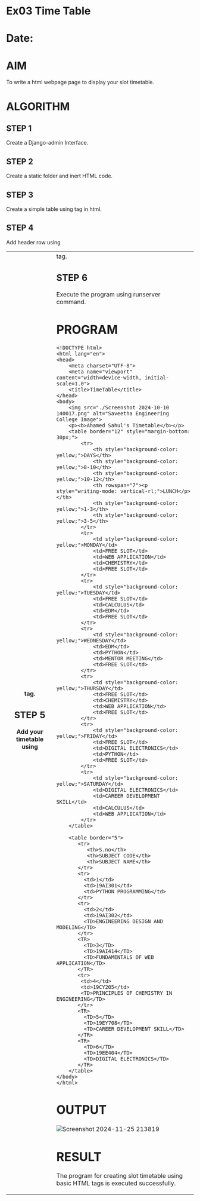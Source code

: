 # Ex03 Time Table
# Date:
# AIM
To write a html webpage page to display your slot timetable.

# ALGORITHM
## STEP 1
Create a Django-admin Interface.

## STEP 2
Create a static folder and inert HTML code.

## STEP 3
Create a simple table using <table> tag in html.

## STEP 4
Add header row using <th> tag.

## STEP 5
Add your timetable using <td> tag.

## STEP 6
Execute the program using runserver command.

# PROGRAM
```
<!DOCTYPE html>
<html lang="en">
<head>
    <meta charset="UTF-8">
    <meta name="viewport" content="width=device-width, initial-scale=1.0">
    <title>TimeTable</title>
</head>
<body>
    <img src="./Screenshot 2024-10-10 140017.png" alt="Saveetha Engineering College Image">
    <p><b>Ahamed Sahul's Timetable</b></p>
    <table border="12" style="margin-bottom: 30px;">
        <tr>
            <th style="background-color: yellow;">DAYS</th>
            <th style="background-color: yellow;">8-10</th>
            <th style="background-color: yellow;">10-12</th>
            <th rowspan="7"><p style="writing-mode: vertical-rl;">LUNCH</p></th>
            <th style="background-color: yellow;">1-3</th>
            <th style="background-color: yellow;">3-5</th>
        </tr>
        <tr>
            <td style="background-color: yellow;">MONDAY</td>
            <td>FREE SLOT</td>
            <td>WEB APPLICATION</td>
            <td>CHEMISTRY</td>
            <td>FREE SLOT</td>
        </tr>
        <tr>
            <td style="background-color: yellow;">TUESDAY</td>
            <td>FREE SLOT</td>
            <td>CALCULUS</td>
            <td>EDM</td>
            <td>FREE SLOT</td>
        </tr>
        <tr>
            <td style="background-color: yellow;">WEDNESDAY</td>
            <td>EDM</td>
            <td>PYTHON</td>
            <td>MENTOR MEETING</td>
            <td>FREE SLOT</td>
        </tr>
        <tr>
            <td style="background-color: yellow;">THURSDAY</td>
            <td>FREE SLOT</td>
            <td>CHEMISTRY</td>
            <td>WEB APPLICATION</td>
            <td>FREE SLOT</td>
        </tr>
        <tr>
            <td style="background-color: yellow;">FRIDAY</td>
            <td>FREE SLOT</td>
            <td>DIGITAL ELECTRONICS</td>
            <td>PYTHON</td>
            <td>FREE SLOT</td>
        </tr>
        <tr>
            <td style="background-color: yellow;">SATURDAY</td>
            <td>DIGITAL ELECTRONICS</td>
            <td>CAREER DEVELOPMENT SKILL</td>
            <td>CALCULUS</td>
            <td>WEB APPLICATION</td>
        </tr>
    </table>

    <table border="5">
       <tr>
          <th>S.no</th>
          <th>SUBJECT CODE</th>
          <th>SUBJECT NAME</th>
       </tr>
       <tr>
         <td>1</td>
         <td>19AI301</td>
         <td>PYTHON PROGRAMMING</td>
       </tr>
       <tr>
         <td>2</td>
         <td>19AI302</td>
         <TD>ENGINEERING DESIGN AND MODELING</TD>
       </tr>
       <TR>
         <TD>3</TD>
         <TD>19AI414</TD>
         <TD>FUNDAMENTALS OF WEB APPLICATION</TD>
       </TR>
       <tr>
        <td>4</td>
        <td>19CY205</td>
        <TD>PRINCIPLES OF CHEMISTRY IN ENGINEERING</TD>
       </tr>
       <TR>
         <TD>5</TD>
         <TD>19EY708</TD>
         <TD>CAREER DEVELOPMENT SKILL</TD>
       </TR>
       <TR>
         <TD>6</TD>
         <TD>19EE404</TD>
         <TD>DIGITAL ELECTRONICS</TD>
       </TR>
    </table>
</body>
</html>
```
# OUTPUT
![Screenshot 2024-11-25 213819](https://github.com/user-attachments/assets/8bcfb9e8-033a-459b-866e-edacf3669a0a)

# RESULT
The program for creating slot timetable using basic HTML tags is executed successfully.

